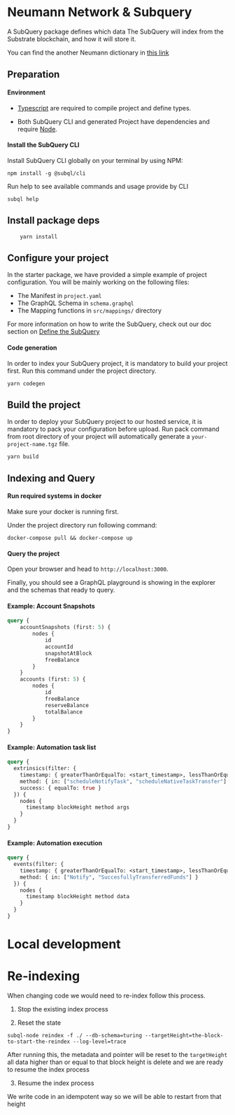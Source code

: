 # Neumann Network & Subquery 

A SubQuery package defines which data The SubQuery will index from the Substrate blockchain, and how it will store it. 

You can find the another Neumann dictionary in [this link](https://explorer.subquery.network/subquery/subquery/neumann-dictionary)

## Preparation

#### Environment

- [Typescript](https://www.typescriptlang.org/) are required to compile project and define types.  

- Both SubQuery CLI and generated Project have dependencies and require [Node](https://nodejs.org/en/).
     

#### Install the SubQuery CLI

Install SubQuery CLI globally on your terminal by using NPM:

```
npm install -g @subql/cli
```

Run help to see available commands and usage provide by CLI
```
subql help
```

## Install package deps
```
    yarn install
```

## Configure your project

In the starter package, we have provided a simple example of project configuration. You will be mainly working on the following files:

- The Manifest in `project.yaml`
- The GraphQL Schema in `schema.graphql`
- The Mapping functions in `src/mappings/` directory

For more information on how to write the SubQuery, 
check out our doc section on [Define the SubQuery](https://doc.subquery.network/define_a_subquery.html) 

#### Code generation

In order to index your SubQuery project, it is mandatory to build your project first.
Run this command under the project directory.

````
yarn codegen
````

## Build the project

In order to deploy your SubQuery project to our hosted service, it is mandatory to pack your configuration before upload.
Run pack command from root directory of your project will automatically generate a `your-project-name.tgz` file.

```
yarn build
```

## Indexing and Query

#### Run required systems in docker

Make sure your docker is running first.

Under the project directory run following command:

```
docker-compose pull && docker-compose up
```
#### Query the project

Open your browser and head to `http://localhost:3000`.

Finally, you should see a GraphQL playground is showing in the explorer and the schemas that ready to query.

#### Example: Account Snapshots

````graphql
query {
    accountSnapshots (first: 5) {
        nodes {
            id
            accountId
            snapshotAtBlock
            freeBalance
        }
    }
    accounts (first: 5) {
        nodes {
            id
            freeBalance
            reserveBalance
            totalBalance
        }
    }
}
````
#### Example: Automation task list

```graphql
query {
  extrinsics(filter: { 
    timestamp: { greaterThanOrEqualTo: <start_timestamp>, lessThanOrEqualTo: <end_timestamp> },
    method: { in: ["scheduleNotifyTask", "scheduleNativeTaskTransfer"] },
    success: { equalTo: true }
  }) {
    nodes {
      timestamp blockHeight method args
    }
  }
}
```

#### Example: Automation execution

```graphql
query {
  events(filter: { 
    timestamp: { greaterThanOrEqualTo: <start_timestamp>, lessThanOrEqualTo: <end_timestamp> },
    method: { in: ["Notify", "SuccesfullyTransferredFunds"] }
  }) {
    nodes {
      timestamp blockHeight method data
    }
  }
}
```

# Local development

# Re-indexing

When changing code we would need to re-index follow this process.

1. Stop the existing index process

2. Reset the state

```
subql-node reindex -f ./ --db-schema=turing --targetHeight=the-block-to-start-the-reindex --log-level=trace
```

After running this, the metadata and pointer will be reset to the `targetHeight`
all data higher than or equal to that block height is delete and we are ready to
resume the index process

3. Resume the index process

We write code in an idempotent way so we will be able to restart from that
height